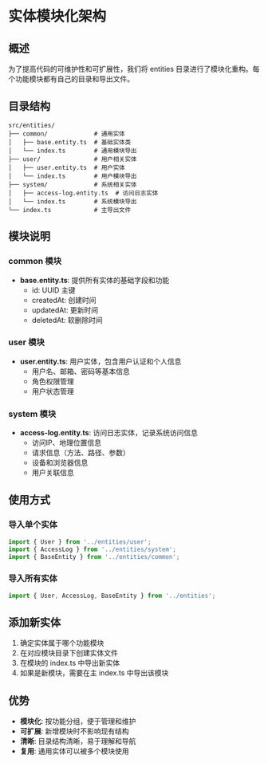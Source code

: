 # 实体模块化架构

## 概述
为了提高代码的可维护性和可扩展性，我们将 entities 目录进行了模块化重构。每个功能模块都有自己的目录和导出文件。

## 目录结构

```
src/entities/
├── common/             # 通用实体
│   ├── base.entity.ts  # 基础实体类
│   └── index.ts        # 通用模块导出
├── user/               # 用户相关实体
│   ├── user.entity.ts  # 用户实体
│   └── index.ts        # 用户模块导出
├── system/             # 系统相关实体
│   ├── access-log.entity.ts  # 访问日志实体
│   └── index.ts        # 系统模块导出
└── index.ts            # 主导出文件
```

## 模块说明

### common 模块
- **base.entity.ts**: 提供所有实体的基础字段和功能
  - id: UUID 主键
  - createdAt: 创建时间
  - updatedAt: 更新时间
  - deletedAt: 软删除时间

### user 模块
- **user.entity.ts**: 用户实体，包含用户认证和个人信息
  - 用户名、邮箱、密码等基本信息
  - 角色权限管理
  - 用户状态管理

### system 模块
- **access-log.entity.ts**: 访问日志实体，记录系统访问信息
  - 访问IP、地理位置信息
  - 请求信息（方法、路径、参数）
  - 设备和浏览器信息
  - 用户关联信息

## 使用方式

### 导入单个实体
```typescript
import { User } from '../entities/user';
import { AccessLog } from '../entities/system';
import { BaseEntity } from '../entities/common';
```

### 导入所有实体
```typescript
import { User, AccessLog, BaseEntity } from '../entities';
```

## 添加新实体

1. 确定实体属于哪个功能模块
2. 在对应模块目录下创建实体文件
3. 在模块的 index.ts 中导出新实体
4. 如果是新模块，需要在主 index.ts 中导出该模块

## 优势

- **模块化**: 按功能分组，便于管理和维护
- **可扩展**: 新增模块时不影响现有结构
- **清晰**: 目录结构清晰，易于理解和导航
- **复用**: 通用实体可以被多个模块使用 